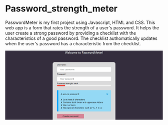 # Password_strength_meter

PasswordMeter is my first project using Javascript, HTML and CSS. This web app is a form that rates the strength of a user's password. It helps the user create a strong password by 
providing a checklist with the characteristics of a good password. The checklist authomatically updates when the user's password has a characteristic from the checklist.

![](PasswordMeter_demo.gif)
